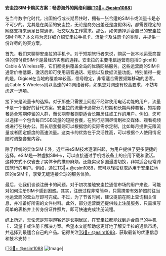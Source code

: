 **安圭拉SIM卡购买方案：畅游海外的网络利器[[TG💪+ @esim1088](https://t.me/s/esim1088)]**

在当今数字化时代，出国旅行或长期居住时，拥有一张合适的SIM卡或流量卡是必不可少的。尤其是在美丽的安圭拉，无论是商务出差还是度假休闲，都需要稳定的网络支持来满足日常通讯、社交以及工作需求。那么，如何选择适合自己的安圭拉SIM卡呢？本文将为您详细介绍安圭拉手机卡、流量卡及注册卡的类型，并提供一份详尽的购买方案。

首先，我们来聊聊安圭拉的手机卡。对于短期旅行者来说，购买一张本地运营商提供的预付费SIM卡是最经济实惠的选择。安圭拉的主要电信运营商包括Digicel和Cable & Wireless等，它们都提供覆盖全岛的优质网络服务。这些运营商的SIM卡通常价格低廉，激活后即可使用语音通话、短信以及数据流量功能。特别值得一提的是，Digicel在当地的覆盖率较高，信号稳定，非常适合需要频繁移动的游客。而Cable & Wireless则以高速的4G网络著称，如果您对网速有较高要求，不妨考虑这一选项。

接下来是流量卡的选择。对于那些只需要上网但不经常使用电话功能的用户，流量卡是一个很好的替代方案。安圭拉的流量卡通常分为短期和长期两种套餐，短期套餐适合短期停留的人群，而长期套餐则更适合长期居住或工作的用户。例如，您可以选择一个包含每日5GB流量的短期套餐，在旅行期间尽情刷社交媒体、观看视频或进行在线办公。而长期套餐则可以根据您的实际需求定制，比如每月提供无限流量或者固定额度的高速流量。这类卡的优势在于灵活性高，可以根据个人使用情况随时调整套餐内容。

除了传统的实体SIM卡外，近年来eSIM技术逐渐兴起，为用户提供了更多便捷的选择。eSIM是一种虚拟SIM卡，可以直接通过手机或设备上的应用下载和激活。这种方式不仅省去了实体卡的携带麻烦，还能实现多国漫游切换，非常适合经常跨国旅行的用户。例如，通过[TG💪+ @esim1088](https://t.me/s/esim1088)，您可以轻松获取适用于安圭拉地区的eSIM卡，享受无缝连接全球的服务体验。

最后，让我们谈谈注册卡的问题。对于初次接触安圭拉通信市场的用户来说，可能对如何注册SIM卡感到困惑。其实，注册过程非常简单，只需携带有效护照前往当地运营商的营业厅即可完成。不过，为了节省时间，建议提前在网上查询相关信息，并准备好所需的文件材料。此外，部分运营商还提供线上注册服务，只需填写简单的表格并上传身份证件照片，即可快速完成注册流程。

综上所述，无论您是短期游客还是长期居民，在安圭拉都能找到适合自己的手机卡、流量卡或注册卡解决方案。希望本文能帮助您更好地了解安圭拉的通信市场，并选择到最适合自己的产品。记得关注[TG💪+ @esim1088](https://t.me/s/esim1088)，获取最新的优惠信息和技术支持！

[[TG💪+ @esim1088](https://t.me/s/esim1088) ![Image](https://i.postimg.cc/4NQfJmqS/Snipaste-2025-05-13-00-14-12.png)]